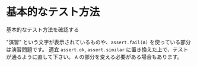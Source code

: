 # 基本的なテスト方法
基本的なテスト方法を確認する

"演習" という文字が表示されているものや、`assert.fail(A)` を使っている部分は演習問題です。
適宜 `assert.ok`, `assert.similar` に置き換えた上で、テストが通るように直して下さい。
`A` の部分を変える必要がある場合もあります。

